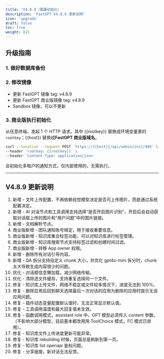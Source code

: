 ```yaml
---
title: 'V4.8.9（需要初始化）'
description: 'FastGPT V4.8.9 更新说明'
icon: 'upgrade'
draft: false
toc: true
weight: 815
---
```


## 升级指南

### 1. 做好数据库备份

### 2. 修改镜像

- 更新 FastGPT 镜像 tag: v4.8.9
- 更新 FastGPT 商业版镜像 tag: v4.8.9
- Sandbox 镜像，可以不更新

### 3. 商业版执行初始化

从任意终端，发起 1 个 HTTP 请求。其中 {{rootkey}} 替换成环境变量里的 `rootkey`；{{host}} 替换成**FastGPT 商业版域名**。

```bash
curl --location --request POST 'https://{{host}}/api/admin/init/489' \
--header 'rootkey: {{rootkey}}' \
--header 'Content-Type: application/json'
```

会初始化多租户的通知方式，仅内部使用的，无需执行。

-------

## V4.8.9 更新说明

1. 新增 - 文件上传配置，不再依赖视觉模型决定是否可上传图片，而是通过系统配置决定。
2. 新增 - AI 对话节点和工具调用支持选择“是否开启图片识别”，开启后会自动获取对话框上传的图片和“用户问题”中的图片链接。
3. 新增 - 文档解析节点。
4. 商业版新增 - 团队通知账号绑定，用于接收重要信息。
5. 商业版新增 - 知识库集合标签功能，可以对知识库进行标签管理。
6. 商业版新增 - 知识库搜索节点支持标签过滤和创建时间过滤。
7. 商业版新增 - 转移 App owner 权限。
8. 新增 - 删除所有对话引导内容。
9. 新增 - QA 拆分支持自定义 chunk 大小，并优化 gpt4o-mini 拆分时，chunk 太大导致生成内容很少的问题。
10. 优化 - 对话框信息懒加载，减少网络传输。
11. 优化 - 清除选文件缓存，支持重复选择同一个文件。
12. 修复 - 知识库上传文件，网络不稳定或文件较多情况下，进度无法到 100%。
13. 修复 - 删除应用后回到聊天选择最后一次对话的应用为删除的应用时提示无该应用问题。
14. 修复 - 插件动态变量配置默认值时，无法正常显示默认值。
15. 修复 - 工具调用温度和最大回复值未生效。
16. 修复 - 函数调用模式，assistant role 中，GPT 模型必须传入 content 参数。（不影响大部分模型，目前基本都改用用 ToolChoice 模式，FC 模式已弃用）。
17. 修复 - 知识库文件上传进度更新可能异常。
18. 修复 - 知识库 rebuilding 时候，页面总是刷新到第一页。
19. 修复 - 知识库 list openapi 鉴权问题。
20. 修复 - 分享链接，新对话无法反馈。
